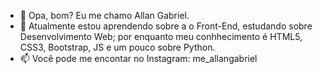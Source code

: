 - 👋 Opa, bom? Eu me chamo Allan Gabriel.
- 🌱 Atualmente estou aprendendo sobre a o Front-End, estudando sobre Desenvolvimento Web; por enquanto meu conhhecimento é HTML5, CSS3, Bootstrap, JS e um pouco sobre Python.
- 📫 Você pode me encontar no Instagram: me_allangabriel

<!---
meAllanGarcia/meAllanGarcia is a ✨ special ✨ repository because its `README.md` (this file) appears on your GitHub profile.
You can click the Preview link to take a look at your changes.
--->
